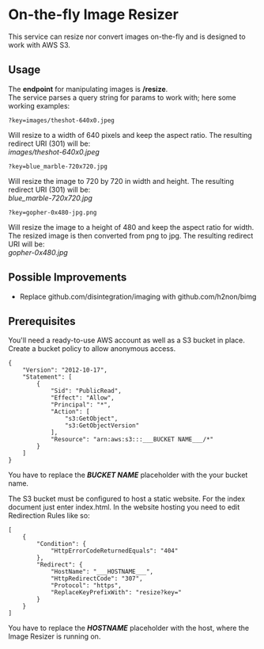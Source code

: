 # On-the-fly Image Resizer
This service can resize nor convert images on-the-fly and is designed to work with AWS S3.

## Usage
The **endpoint** for manipulating images is **/resize**.  
The service parses a query string for params to work with; here some working examples:
```
?key=images/theshot-640x0.jpeg
```
Will resize to a width of 640 pixels and keep the aspect ratio. The resulting redirect URI (301) will be:  
*images/theshot-640x0.jpeg*

```
?key=blue_marble-720x720.jpg
```
Will resize the image to 720 by 720 in width and height. The resulting redirect URI (301) will be:  
*blue_marble-720x720.jpg*

```
?key=gopher-0x480-jpg.png
```
Will resize the image to a height of 480 and keep the aspect ratio for width. The resized image is then converted from png to jpg. 
The resulting redirect URI will be:  
*gopher-0x480.jpg*

## Possible Improvements
- Replace github.com/disintegration/imaging with github.com/h2non/bimg

## Prerequisites
You'll need a ready-to-use AWS account as well as a S3 bucket in place. 
Create a bucket policy to allow anonymous access. 
```
{
    "Version": "2012-10-17",
    "Statement": [
        {
            "Sid": "PublicRead",
            "Effect": "Allow",
            "Principal": "*",
            "Action": [
                "s3:GetObject",
                "s3:GetObjectVersion"
            ],
            "Resource": "arn:aws:s3:::___BUCKET NAME___/*"
        }
    ]
}
```
You have to replace the ___BUCKET NAME___ placeholder with the your bucket name.

The S3 bucket must be configured to host a static website. For the index document just enter index.html.
In the website hosting you need to edit Redirection Rules like so:
```
[
    {
        "Condition": {
            "HttpErrorCodeReturnedEquals": "404"
        },
        "Redirect": {
            "HostName": "___HOSTNAME___",
            "HttpRedirectCode": "307",
            "Protocol": "https",
            "ReplaceKeyPrefixWith": "resize?key="
        }
    }
]
```
You have to replace the ___HOSTNAME___ placeholder with the host, where the Image Resizer is running on.
